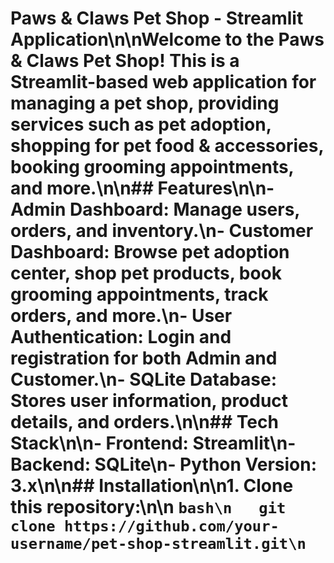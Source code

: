 # Paws & Claws Pet Shop - Streamlit Application\n\nWelcome to the Paws & Claws Pet Shop! This is a Streamlit-based web application for managing a pet shop, providing services such as pet adoption, shopping for pet food & accessories, booking grooming appointments, and more.\n\n## Features\n\n- **Admin Dashboard**: Manage users, orders, and inventory.\n- **Customer Dashboard**: Browse pet adoption center, shop pet products, book grooming appointments, track orders, and more.\n- **User Authentication**: Login and registration for both Admin and Customer.\n- **SQLite Database**: Stores user information, product details, and orders.\n\n## Tech Stack\n\n- **Frontend**: Streamlit\n- **Backend**: SQLite\n- **Python Version**: 3.x\n\n## Installation\n\n1. Clone this repository:\n\n   ```bash\n   git clone https://github.com/your-username/pet-shop-streamlit.git\n   ```
